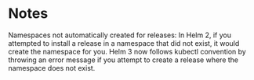 # Notes

Namespaces not automatically created for releases: In Helm 2, if you attempted to install a release in a namespace that did not exist, it would create the namespace for you.  Helm 3 now follows kubectl convention by throwing an error message if you attempt to create a release where the namespace does not exist.

